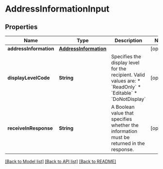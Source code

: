 # AddressInformationInput

## Properties
Name | Type | Description | Notes
------------ | ------------- | ------------- | -------------
**addressInformation** | [**AddressInformation**](AddressInformation.md) |  | [optional] 
**displayLevelCode** | **String** | Specifies the display level for the recipient. Valid values are: * &#x60;ReadOnly&#x60; * &#x60;Editable&#x60; * &#x60;DoNotDisplay&#x60; | [optional] 
**receiveInResponse** | **String** | A Boolean value that specifies whether the information must be returned in the response. | [optional] 

[[Back to Model list]](../README.md#documentation-for-models) [[Back to API list]](../README.md#documentation-for-api-endpoints) [[Back to README]](../README.md)



